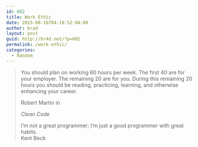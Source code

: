 ```yaml
---
id: 602
title: Work Ethic
date: 2015-08-16T04:18:52-04:00
author: brad
layout: post
guid: http://br4d.net/?p=602
permalink: /work-ethic/
categories:
  - Random
---
```

> You should plan on working 60 hours per week. The first 40 are for your employer. The remaining 20 are for you. During this remaining 20 hours you should be reading, practicing, learning, and otherwise enhancing your career.<footer>Robert Martin in
>
> <cite title="Source Title">Clean Code</cite></footer>
> I’m not a great programmer; I’m just a good programmer with great habits.<footer>Kent Beck</footer>
